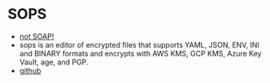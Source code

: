 # SOPS
- [not SOAP!](/pages/soap-soa)
- sops is an editor of encrypted files that supports YAML, JSON, ENV, INI and BINARY formats and encrypts with AWS KMS, GCP KMS, Azure Key Vault, age, and PGP.
- [github](https://github.com/mozilla/sops)
